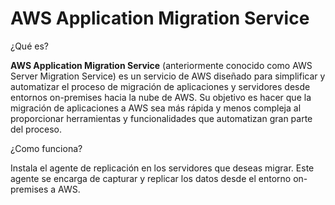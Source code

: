 # AWS Application Migration Service

¿Qué es?

**AWS Application Migration Service** (anteriormente conocido como AWS Server Migration Service) es un servicio de AWS diseñado para simplificar y automatizar el proceso de migración de aplicaciones y servidores desde entornos on-premises hacia la nube de AWS. Su objetivo es hacer que la migración de aplicaciones a AWS sea más rápida y menos compleja al proporcionar herramientas y funcionalidades que automatizan gran parte del proceso.

¿Como funciona?

Instala el agente de replicación en los servidores que deseas migrar. Este agente se encarga de capturar y replicar los datos desde el entorno on-premises a AWS.